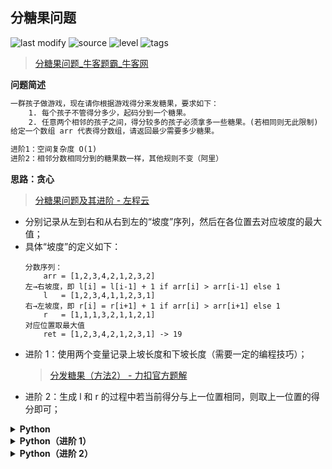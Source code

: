 ## 分糖果问题
<!--START_SECTION:badge-->

![last modify](https://img.shields.io/static/v1?label=last%20modify&message=2022-10-13%2019%3A16%3A07&color=yellowgreen&style=flat-square)
![source](https://img.shields.io/static/v1?label=source&message=%E7%89%9B%E5%AE%A2&color=green&style=flat-square)
![level](https://img.shields.io/static/v1?label=level&message=%E4%B8%AD%E7%AD%89&color=yellow&style=flat-square)
![tags](https://img.shields.io/static/v1?label=tags&message=%E8%B4%AA%E5%BF%83&color=orange&style=flat-square)

<!--END_SECTION:badge-->
<!--info
tags: [贪心]
source: 牛客
level: 中等
number: '0130'
name: 分糖果问题
companies: []
-->

> [分糖果问题_牛客题霸_牛客网](https://www.nowcoder.com/practice/76039109dd0b47e994c08d8319faa352)

<summary><b>问题简述</b></summary>

```txt
一群孩子做游戏，现在请你根据游戏得分来发糖果，要求如下：
    1. 每个孩子不管得分多少，起码分到一个糖果。
    2. 任意两个相邻的孩子之间，得分较多的孩子必须拿多一些糖果。(若相同则无此限制)
给定一个数组 arr 代表得分数组，请返回最少需要多少糖果。

进阶1：空间复杂度 O(1)
进阶2：相邻分数相同分到的糖果数一样，其他规则不变（阿里）
```

<!-- 
<details><summary><b>详细描述</b></summary>

```txt
```

</details>
-->

<!-- <div align="center"><img src="../../../_assets/xxx.png" height="300" /></div> -->

<summary><b>思路：贪心</b></summary>

> [分糖果问题及其进阶 - 左程云](https://www.bilibili.com/video/BV1vi4y1R7g9?p=11)

- 分别记录从左到右和从右到左的“坡度”序列，然后在各位置去对应坡度的最大值；
- 具体“坡度”的定义如下：
    ```
    分数序列：
        arr = [1,2,3,4,2,1,2,3,2]
    左→右坡度，即 l[i] = l[i-1] + 1 if arr[i] > arr[i-1] else 1
        l   = [1,2,3,4,1,1,2,3,1]
    右→左坡度，即 r[i] = r[i+1] + 1 if arr[i] > arr[i+1] else 1
        r   = [1,1,1,3,2,1,1,2,1]
    对应位置取最大值
        ret = [1,2,3,4,2,1,2,3,1] -> 19
    ```
- 进阶 1：使用两个变量记录上坡长度和下坡长度（需要一定的编程技巧）；
    > [分发糖果（方法2） - 力扣官方题解](https://leetcode-cn.com/problems/candy/solution/fen-fa-tang-guo-by-leetcode-solution-f01p/)
- 进阶 2：生成 l 和 r 的过程中若当前得分与上一位置相同，则取上一位置的得分即可；

<details><summary><b>Python</b></summary>

```python
class Solution:
    def candy(self , arr: List[int]) -> int:
        N = len(arr)
        l = [1] * N
        r = [1] * N
        for i in range(1, N):
            l[i] = l[i - 1] + 1 if arr[i] > arr[i - 1] else 1
            r[N - i - 1] = r[N - i] + 1 if arr[N - i - 1] > arr[N - i] else 1
            
        ret = 0
        for i in range(N):
            ret += max(l[i], r[i])
        return ret
```

</details>


<details><summary><b>Python（进阶 1）</b></summary>

```python
class Solution:
    def candy(self, arr: List[int]) -> int:
        N = len(arr)
        ret = 1
        inc, dec, pre = 1, 0, 1

        for i in range(1, N):
            if arr[i] >= arr[i - 1]:
                dec = 0
                pre = 1 if arr[i] == arr[i - 1] else pre + 1
                ret += pre
                inc = pre
            else:
                dec += 1
                if dec == inc: dec += 1
                ret += dec
                pre = 1

        return ret
```

</details>


<details><summary><b>Python（进阶 2）</b></summary>

```python
class Solution:
    def candy(self , arr: List[int]) -> int:
        N = len(arr)
        l = [1] * N
        r = [1] * N
        for i in range(1, N):
            if arr[i] > arr[i - 1]: l[i] = l[i - 1] + 1
            elif arr[i] == arr[i - 1]: l[i] = l[i - 1]
            
            if arr[N - i - 1] > arr[N - i]: r[N - i - 1] = r[N - i] + 1
            elif arr[N - i - 1] == arr[N - i]: r[N - i - 1] = r[N - i]
            
        ret = 0
        for i in range(N):
            ret += max(l[i], r[i])
        return ret
```

</details>